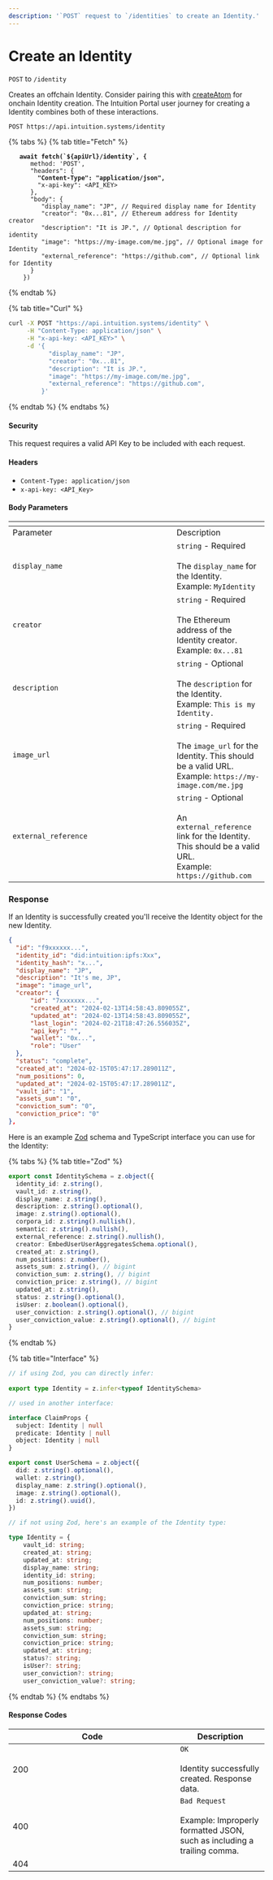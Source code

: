 ```yaml
---
description: '`POST` request to `/identities` to create an Identity.'
---
```


# Create an Identity

`POST` to `/identity`

Creates an offchain Identity. Consider pairing this with [createAtom](../../contract-interactions/createatom.md) for onchain Identity creation. The Intuition Portal user journey for creating a Identity combines both of these interactions.

```bash
POST https://api.intuition.systems/identity
```

{% tabs %}
{% tab title="Fetch" %}
<pre class="language-typescript"><code class="lang-typescript"><strong>   await fetch(`${apiUrl}/identity`, {
</strong>      method: 'POST',
      "headers": {
<strong>        "Content-Type": "application/json",
</strong>        "x-api-key": &#x3C;API_KEY>
      },
      "body": {
         "display_name": "JP", // Required display name for Identity
         "creator": "0x...81", // Ethereum address for Identity creator
         "description": "It is JP.", // Optional description for identity
         "image": "https://my-image.com/me.jpg", // Optional image for Identity
         "external_reference": "https://github.com", // Optional link for Identity
      }
    })
</code></pre>
{% endtab %}

{% tab title="Curl" %}
```bash
curl -X POST "https://api.intuition.systems/identity" \
     -H "Content-Type: application/json" \
     -H "x-api-key: <API_KEY>" \
     -d '{
           "display_name": "JP",
           "creator": "0x...81",
           "description": "It is JP.",
           "image": "https://my-image.com/me.jpg",
           "external_reference": "https://github.com",
         }'
```
{% endtab %}
{% endtabs %}

#### Security <a href="#security" id="security"></a>

This request requires a valid API Key to be included with each request.

#### Headers <a href="#headers" id="headers"></a>

* `Content-Type: application/json`
* `x-api-key: <API_Key>`

#### Body Parameters <a href="#body-parameters" id="body-parameters"></a>

<table data-header-hidden><thead><tr><th width="307"></th><th></th></tr></thead><tbody><tr><td>Parameter</td><td>Description</td></tr><tr><td><code>display_name</code></td><td><code>string</code> - Required <br><br>The <code>display_name</code> for the Identity.<br>Example: <code>MyIdentity</code></td></tr><tr><td><code>creator</code></td><td><code>string</code> - Required <br><br>The Ethereum address of the Identity creator. <br>Example: <code>0x...81</code></td></tr><tr><td><code>description</code></td><td><code>string</code> - Optional <br><br>The <code>description</code> for the Identity.<br>Example: <code>This is my Identity.</code></td></tr><tr><td><code>image_url</code></td><td><code>string</code> - Required <br><br>The <code>image_url</code> for the Identity. This should be a valid URL.<br>Example: <code>https://my-image.com/me.jpg</code></td></tr><tr><td><code>external_reference</code></td><td><code>string</code> - Optional<br><br>An <code>external_reference</code> link for the Identity. This should be a valid URL.<br>Example: <code>https://github.com</code></td></tr></tbody></table>

### Response <a href="#response" id="response"></a>

If an Identity is successfully created you'll receive the Identity object for the new Identity.

```json
{
  "id": "f9xxxxxx...",
  "identity_id": "did:intuition:ipfs:Xxx",
  "identity_hash": "x...",
  "display_name": "JP",
  "description": "It's me, JP",
  "image": "image_url",
  "creator": {
      "id": "7xxxxxxx...",
      "created_at": "2024-02-13T14:58:43.809055Z",
      "updated_at": "2024-02-13T14:58:43.809055Z",
      "last_login": "2024-02-21T18:47:26.556035Z",
      "api_key": "",
      "wallet": "0x...",
      "role": "User"
  },
  "status": "complete",
  "created_at": "2024-02-15T05:47:17.289011Z",
  "num_positions": 0,
  "updated_at": "2024-02-15T05:47:17.289011Z",
  "vault_id": "1",
  "assets_sum": "0",
  "conviction_sum": "0",
  "conviction_price": "0"
},
```

Here is an example [Zod](https://zod.dev/) schema and TypeScript interface you can use for the Identity:

{% tabs %}
{% tab title="Zod" %}
```typescript
export const IdentitySchema = z.object({
  identity_id: z.string(),
  vault_id: z.string(),
  display_name: z.string(),
  description: z.string().optional(),
  image: z.string().optional(),
  corpora_id: z.string().nullish(),
  semantic: z.string().nullish(),
  external_reference: z.string().nullish(),
  creator: EmbedUserUserAggregatesSchema.optional(),
  created_at: z.string(),
  num_positions: z.number(),
  assets_sum: z.string(), // bigint
  conviction_sum: z.string(), // bigint
  conviction_price: z.string(), // bigint
  updated_at: z.string(),
  status: z.string().optional(),
  isUser: z.boolean().optional(),
  user_conviction: z.string().optional(), // bigint
  user_conviction_value: z.string().optional(), // bigint
}
```
{% endtab %}

{% tab title="Interface" %}
```typescript
// if using Zod, you can directly infer:
 
export type Identity = z.infer<typeof IdentitySchema>

// used in another interface:

interface ClaimProps {
  subject: Identity | null
  predicate: Identity | null
  object: Identity | null
}

export const UserSchema = z.object({
  did: z.string().optional(),
  wallet: z.string(),
  display_name: z.string().optional(),
  image: z.string().optional(),
  id: z.string().uuid(),
})

// if not using Zod, here's an example of the Identity type:

type Identity = {
    vault_id: string;
    created_at: string;
    updated_at: string;
    display_name: string;
    identity_id: string;
    num_positions: number;
    assets_sum: string;
    conviction_sum: string;
    conviction_price: string;
    updated_at: string;
    num_positions: number;
    assets_sum: string;
    conviction_sum: string;
    conviction_price: string;
    updated_at: string;
    status?: string;
    isUser?: string;
    user_conviction?: string;
    user_conviction_value?: string;
```
{% endtab %}
{% endtabs %}

#### Response Codes <a href="#response" id="response"></a>

<table><thead><tr><th width="314">Code</th><th>Description</th></tr></thead><tbody><tr><td>200</td><td><code>OK</code><br><br>Identity successfully created. Response data.</td></tr><tr><td>400</td><td><code>Bad Request</code><br><br>Example: Improperly formatted JSON, such as including a trailing comma.</td></tr><tr><td>404</td><td></td></tr></tbody></table>
